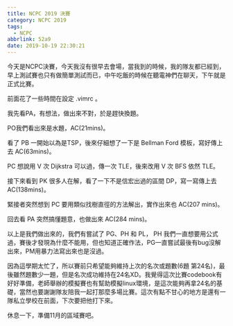 ```yaml
---
title: NCPC 2019 決賽
category: NCPC 2019
tags:
  - NCPC
abbrlink: 52a9
date: 2019-10-19 22:30:21
---
```

今天是NCPC決賽，今天我沒有很早去會場，當我到的時候，我的隊友都已經到，早上測試賽也只有做簡單測試而已，中午吃飯的時候在聽電神們在聊天，下午就是正式比賽。

前面花了一些時間在設定 .vimrc 。

我先看PA，有想法，做出來不對，於是趕快換題。

PO我們看出來是水題，AC(21mins)。

看了 PB 一開始以為是TSP，後來仔細想了一下是 Bellman Ford 模板，寫好傳上去 AC(63mins)。

PC 想說用 V 次 Dijkstra 可以過，傳一次 TLE，後來改用 V 次 BFS 依然 TLE。

接下來看到 PK 很多人在解，看了一下不是信宏出過的區間 DP，寫一寫傳上去 AC(138mins)。

緊接者突然想到 PC 要用類似找樹直徑的方法解出，實作出來也 AC(207 mins)。

回去看 PA 突然搞懂題意，也做出來 AC(284 mins)。

以上是我們做出來的，我們有嘗試了 PG、PH 和 PL， PH 我們一直想要用公式過，賽後才發現為什麼不能用，但也知道正確作法，PG一直嘗試最後有bug沒解出來，PM用暴力法寫出來也是沒過。

因為這學期太忙了，所以賽前只希望能夠維持上次的名次或題數(6題 第24名)，最後雖然題數少一題，但是名次成功維持在24名XD。我覺得這次比賽codebook有好好準備，老師舉辦的模擬賽也有幫助模擬linux環境，是這次能夠再拿24名的基礎，當然也要謝謝隊友陪我一起打那麼多場比賽。這次有點不甘心的地方是還有一隊私立學校在前面，下次要把他打下來。

休息一下，準備11月的區域賽吧。